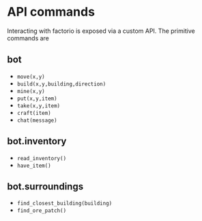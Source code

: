 # API commands
Interacting with factorio is exposed via a custom API. The primitive commands are 

## bot
- `move(x,y)`
- `build(x,y,building,direction)`
- `mine(x,y)` 
- `put(x,y,item)`
- `take(x,y,item)`
- `craft(item)`
- `chat(message)`

## bot.inventory

- `read_inventory()`
- `have_item()`

## bot.surroundings 

- `find_closest_building(building)`
- `find_ore_patch()`